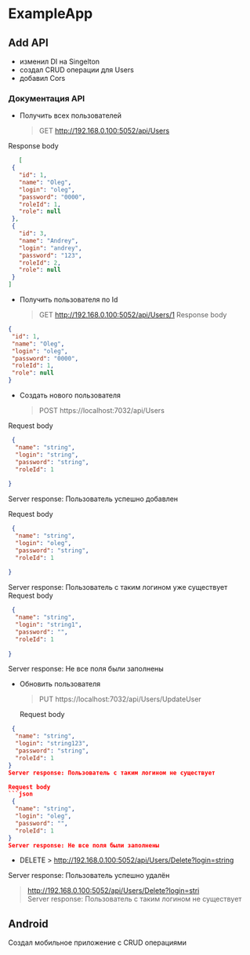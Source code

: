 # ExampleApp

## Add API
* изменил DI на Singelton
* создал CRUD операции для Users
* добавил Cors

### Документация API
 * Получить всех пользователей
   
   > GET http://192.168.0.100:5052/api/Users
   
  Response body 
 ```json
    [
  {
    "id": 1,
    "name": "Oleg",
    "login": "oleg",
    "password": "0000",
    "roleId": 1,
    "role": null
  },
  {
    "id": 3,
    "name": "Andrey",
    "login": "andrey",
    "password": "123",
    "roleId": 2,
    "role": null
  }
]
 ```

 * Получить пользователя по Id
   
   > GET http://192.168.0.100:5052/api/Users/1
   Response body 
 ```json
 {
  "id": 1,
  "name": "Oleg",
  "login": "oleg",
  "password": "0000",
  "roleId": 1,
  "role": null
}
 ```

 * Создать нового пользователя
   
   > POST https://localhost:7032/api/Users
   
  Request body 
```json
 {
  "name": "string",
  "login": "string",
  "password": "string",
  "roleId": 1
  
}
 ```  

 Server response: Пользователь успешно добавлен  

 Request body 
```json
 {
  "name": "string",
  "login": "oleg",
  "password": "string",
  "roleId": 1
  
}
 ```  
 
 Server response: Пользователь с таким логином уже существует  
 Request body 
```json
 {
  "name": "string",
  "login": "string1",
  "password": "",
  "roleId": 1
  
}
 ```  
 
 Server response: Не все поля были заполнены

 * Обновить пользователя
   
   >  PUT https://localhost:7032/api/Users/UpdateUser
   
   Request body 
```json
 {
  "name": "string",
  "login": "string123",
  "password": "string",
  "roleId": 1
}  
Server response: Пользователь с таким логином не существует  

Request body 
```json
 {
  "name": "string",
  "login": "oleg",
  "password": "",
  "roleId": 1
} 
Server response: Не все поля были заполнены 

 ```

 * DELETE  > http://192.168.0.100:5052/api/Users/Delete?login=string  

 Server response: Пользователь успешно удалён  

 > http://192.168.0.100:5052/api/Users/Delete?login=stri  
 Server response: Пользователь с таким логином не существует


## Android

Создал мобильное приложение с CRUD операциями
